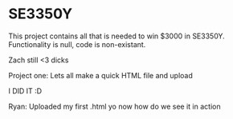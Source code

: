 SE3350Y
=======

This project contains all that is needed to win $3000 in SE3350Y. Functionality is null, code is non-existant. 

Zach still <3 dicks


Project one: Lets all make a quick HTML file and upload

I DID IT :D

Ryan: Uploaded my first .html yo now how do we see it in action
